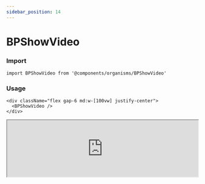 ```yaml
---
sidebar_position: 14
---
```


#  BPShowVideo

### Import

```tsx
import BPShowVideo from '@components/organisms/BPShowVideo'
```
### Usage 

```tsx
<div className="flex gap-6 md:w-[100vw] justify-center">
  <BPShowVideo />
</div>
```

<iframe width="100%" heigh="500px" src="https://ui-kit.blue-panda.dev/iframe.html?args=&id=organisms-bpshowvideo--basic&viewMode=story" />



Check more colors, statuses and styles at: 
<img src={'/img/sb.png'} style={{width: '15px'}} />

https://ui-kit.blue-panda.dev/?path=/story/organisms-bpshowVideo--basic